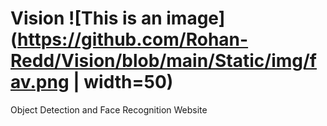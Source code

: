 # Vision ![This is an image](https://github.com/Rohan-Redd/Vision/blob/main/Static/img/fav.png | width=50)
Object Detection and Face Recognition Website
